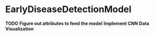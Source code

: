 # EarlyDiseaseDetectionModel
**TODO**
**Figure out attributes to feed the model**
**Implement CNN**
**Data Visualization**
